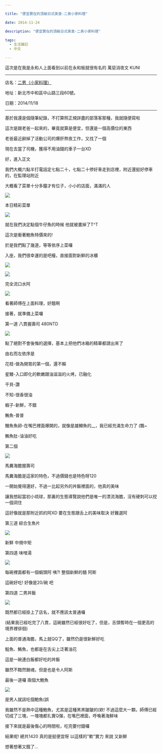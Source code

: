 ```yaml
---

title: "便宜實在的頂級日式美食-二男小家料理"

date: 2014-11-24

description: "便宜實在的頂級日式美食-二男小家料理"

tags:
  - 生活雜記
  - 中文

---
```


這次是在我是永和人上面看到以前在永和板就很有名的 萬惡消夜文 KUNI

  

* * *

  

店名：[二男（小家料理）](https://www.facebook.com/twomenfans)

  

地址：新北市中和區中山路三段60號。

  

日期：2014/11/18

  

* * *

  

  

基於我還是個隨筆紀錄，不打算照正規詳盡的部落客那種，我就隨便寫啦

  

這次是跟老爸一起來的，畢竟就算是便宜，但還是一個高價位的東西

  

老爸最近辭掉了活動公司的爆肝熬夜工作，又找了一個

  

現在去當了司機，獲得不用油錢的車子一台XD

  

  

好，進入正文

  

  

我們大概六點半打電話定七點二十，七點二十停好車走到店裡，附近還挺好停車的，在監理站附近

  

大概看了菜單十分多鐘才有位子，小小的店面，滿滿的人

  

[![](//pic.pimg.tw/jjcl52/1416405853-2854554613_l.jpg)](http://jjcl52.pixnet.net/album/photo/559702324)

  

  

本日精彩菜單

  

[![](//pic.pimg.tw/jjcl52/1416405865-980167424_l.jpg)](http://jjcl52.pixnet.net/album/photo/559702363)

  

  

就在我們決定點個牛仔魚的時候 他就被畫掉了T^T

  

這次是衝著鮑魚特價來的!

  

  

於是我們點了幾道，等等依序上菜囉

  

  

入座，我們很幸運的是吧檯，直接面對新鮮的冰櫃

  

[![](//pic.pimg.tw/jjcl52/1416405869-3539451230_l.jpg)](http://jjcl52.pixnet.net/album/photo/559702372)

[![](//pic.pimg.tw/jjcl52/1416405873-4043490091_l.jpg)](http://jjcl52.pixnet.net/album/photo/559702381)

  

  

完全流口水阿

  

[![](//pic.pimg.tw/jjcl52/1416405877-3925865435_l.jpg)](http://jjcl52.pixnet.net/album/photo/559702450)

  

看著師傅在上面料理，好餓啊

  

  

接著，就準備上菜囉

  

第一道 八貫握壽司 480NTD

  

[![](//pic.pimg.tw/jjcl52/1416405882-2261207067_l.jpg)](http://jjcl52.pixnet.net/album/photo/559702441)

  

點了絕對不會後悔的選擇，基本上把他們冰箱的精華都請出來了

  

由右而左依序是

  

花枝-做為開胃的第一個，還不賴

  

星鰻-入口即化的軟嫩跟油滋滋的火烤，已融化

  

干貝-讚

  

不知-很香很油

  

蝦子-新鮮，不錯

  

鮪魚-普普

  

鰻魚魚卵-在嘴巴裡面爆開的，就像是雄鱒魚的__，我已經充滿生命力了 (飄~

  

鮪魚肚-油油好吃

  

  

第二個

  

[![](//pic.pimg.tw/jjcl52/1416405886-943000229_l.jpg)](http://jjcl52.pixnet.net/album/photo/559702522)

  

馬糞海膽握壽司

  

馬糞海膽是這家的特色，不過價錢也是特色呀120

  

一開始覺得還好，不過一比起另外的丼飯裡面的，他真的美味

  

讓我想起當初小琉球，那裏的生態導覽說他們是唯一的漂流海膽，沒有硬刺可以挖一個洞住

  

這好像就是那附近抓的阿XD 要在生態跟舌上的美味取決 好難選阿

  

  

第三道 綜合生魚片

  

[![](//pic.pimg.tw/jjcl52/1416405591-312836031.jpg)](http://jjcl52.pixnet.net/album/photo/559701589)

  

新鮮 中規中矩

  

  

第四道 味噌湯

  

[![](//pic.pimg.tw/jjcl52/1416405590-3607273255.jpg)](http://jjcl52.pixnet.net/album/photo/559701583)

  

  

每碗裡面都有一個蝦頭阿 咦?! 整個新鮮的髓 阿斯

  

這碗好吃! 好像是20/碗 吧

  

  

第四道 二男丼飯

  

[![](//pic.pimg.tw/jjcl52/1416405590-2710829049.jpg)](http://jjcl52.pixnet.net/album/photo/559701580)

  

既然都已經掛上了店名，就不應該太普通囉

  

(結果我已經吃完了八貫，這碗雖然已經很好吃了，但是，舌頭暫時在一個更高的境界裡徘徊)

  

上面的普通海膽，馬上就QQ了，雖然仍是很新鮮好吃

  

鮭魚、鮪魚，也都是在舌尖上泛著油花

  

這是一碗連白飯都好吃的丼飯

  

雖然不黯然銷魂，但是也是令人阿斯

  

  

最後一道囉 兩個大鮑魚

  

[![](//pic.pimg.tw/jjcl52/1416405590-3454639617.jpg)](http://jjcl52.pixnet.net/album/photo/559701577)

  

是男人就該吃個鮑魚(誤

  

我雖然不是熱中這種鮑魚，尤其是這種黑黑皺皺的(欸! 不過這麼大一顆，師傅已經切成了三塊，一塊塊都扎實Q彈，在嘴巴裡面，呼喚著海鮮味

  

  

  

接下來就是最後傷心的時間啦，吃完要付錢囉

  

結果呢! 總共1420 真的是挺便宜呀 以這樣的"軟"實力 來說 又新鮮

  

想著想著又餓了...

  

  

  

  

  

  

  

  

